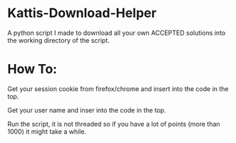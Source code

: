 # Kattis-Download-Helper
A python script I made to download all your own ACCEPTED solutions into the working directory of the script. 

# How To:
Get your session cookie from firefox/chrome and insert into the code in the top.

Get your user name and inser into the code in the top.

Run the script, it is not threaded so if you have a lot of points (more than 1000) it might take a while.